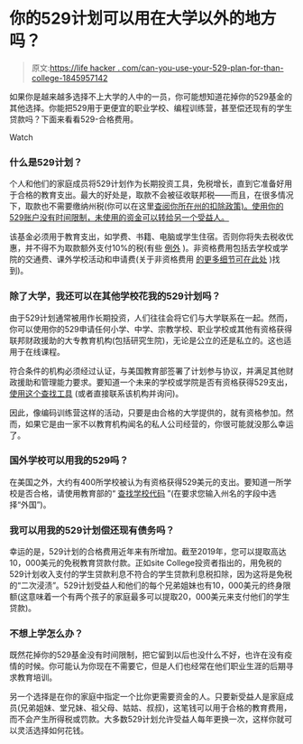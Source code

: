 # 你的529计划可以用在大学以外的地方吗？

> 原文:[https://life hacker . com/can-you-use-your-529-plan-for-than-college-1845957142](https://lifehacker.com/can-you-use-your-529-plan-for-more-than-college-1845957142)

如果你是越来越多选择不上大学的人中的一员，你可能想知道花掉你的529基金的其他选择。你能把529用于更便宜的职业学校、编程训练营，甚至偿还现有的学生贷款吗？下面来看看529-合格费用。

Watch

### **什么是529计划？**

个人和他们的家庭成员将529计划作为长期投资工具，免税增长，直到它准备好用于合格的教育支出。最大的好处是，取款不会被征收联邦税——而且，在很多情况下，取款也不需要缴纳州税(你可以在这里[查阅你所在州的扣除政策)。使用你的529账户没有时间限制，未使用的资金可以转给另一个受益人。](https://www.policygenius.com/blog/a-state-by-state-guide-to-529-plans/)

该基金必须用于教育支出，如学费、书籍、电脑或学生住宿。否则你将失去税收优惠，并不得不为取款额外支付10%的税(有些 [例外](https://www.edmit.me/blog/is-there-a-penalty-for-withdrawing-from-my-529-plan) )。非资格费用包括去学校或学院的交通费、课外学校活动和申请费(关于非资格费用 [的更多细节可在此处](https://www.savingforcollege.com/article/what-you-can-t-pay-for-with-a-529) )找到)。

### 除了大学，我还可以在其他学校花我的529计划吗？

由于529计划通常被用作长期投资，人们往往会将它们与大学联系在一起。然而，你可以使用你的529申请任何小学、中学、宗教学校、职业学校或其他有资格获得联邦财政援助的大专教育机构(包括研究生院)，无论是公立的还是私立的。这也适用于在线课程。

符合条件的机构必须经过认证，与美国教育部签署了计划参与协议，并满足其他财政援助和管理能力要求。要知道一个未来的学校或学院是否有资格获得529支出， [使用这个查找工具](https://www.savingforcollege.com/eligible_institutions/) (或者直接联系该机构并询问)。

因此，像编码训练营这样的活动，只要是由合格的大学提供的，就有资格参加。然而，如果它是由一家不以教育机构闻名的私人公司经营的，你很可能就没那么幸运了。

### 国外学校可以用我的529吗？

在美国之外，大约有400所学校被认为有资格获得529美元的支出。要知道一所学校是否合格，请使用教育部的“ [查找学校代码](https://fafsa.ed.gov/FAFSA/app/schoolSearch?locale=en_US) ”(在要求您输入州名的字段中选择“外国”)。

### 我可以用我的529计划偿还现有债务吗？

幸运的是，529计划的合格费用近年来有所增加。截至2019年，您可以提取高达10，000美元的免税教育贷款付款。正如site College投资者指出的，用免税的529计划收入支付的学生贷款利息不符合的学生贷款利息税扣除，因为这将是免税的“二次浸渍”。529计划受益人和他们的每个兄弟姐妹也有10，000美元的终身限额(这意味着一个有两个孩子的家庭最多可以提取20，000美元来支付他们的学生贷款)。

### 不想上学怎么办？

既然花掉你的529基金没有时间限制，把它留到以后也没什么不好，也许在没有疫情的时候。你可能认为你现在不需要它，但是人们也经常在他们职业生涯的后期寻求教育培训。

另一个选择是在你的家庭中指定一个比你更需要资金的人。只要新受益人是家庭成员(兄弟姐妹、堂兄妹、祖父母、姑姑、叔叔)，这笔钱可以用于合格的教育费用，而不会产生所得税或罚款。大多数529计划允许受益人每年更换一次，这样你就可以灵活选择如何花钱。